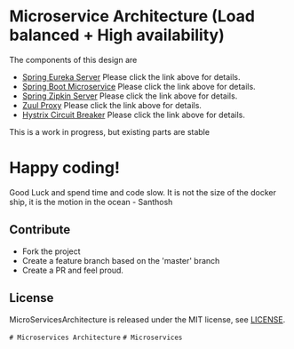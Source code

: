 Microservice Architecture (Load balanced + High availability)
=============================================================

The components of this design are

- [Spring Eureka Server](MLEurekaServer/README.md)
  Please click the link above for details.
- [Spring Boot Microservice](MLService/README.md)
  Please click the link above for details.
- [Spring Zipkin Server](ZipkinServer/README.md)
  Please click the link above for details.
- [Zuul Proxy](MSApiGateway/README.md)
  Please click the link above for details.
- [Hystrix Circuit Breaker](MLService/README.md)
  Please click the link above for details.


This is a work in progress, but existing parts are stable


# Happy coding! 

Good Luck and spend time and code slow. It is not the size of the docker ship, it is the motion in the ocean - Santhosh 

## Contribute

* Fork the project
* Create a feature branch based on the 'master' branch
* Create a PR and feel proud.


## License

MicroServicesArchitecture is released under the MIT license, see [LICENSE](https://github.com/BonifyByForteil/react-native-piwik/blob/master/LICENSE).

`# Microservices Architecture`
`# Microservices`
